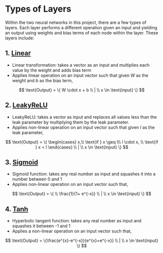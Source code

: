 # Types of Layers

Within the two neural networks in this project, there are a few types of layers. Each layer performs a different operation given an input and yielding an output using weights and bias terms of each node within the layer. These layers include:

## 1. [Linear](https://pytorch.org/docs/stable/generated/torch.nn.Linear.html)
* Linear transformation: takes a vector as an input and multiplies each value by the weight and adds bias term
* Applies linear operation on an input vector such that given $W$ as the weight and $b$ as the bias term, 

$$
    \text{Output} = \{ W \cdot x + b  \\ | \\ x \in \text{input} \}
$$

## 2. [LeakyReLU](https://pytorch.org/docs/stable/generated/torch.nn.LeakyReLU.html#torch.nn.LeakyReLU)
* LeakyReLU: takes a vector as input and replaces all values less than the leak parameter by multiplying them by the leak parameter.
* Applies non-linear operation on an input vector such that given $l$ as the leak parameter,

$$
\text{Output} = \{
\begin{cases}
x,\\ \text{if } x \geq l\\
l \cdot x, \\ \text{if } x < l
\end{cases} \\ | \\ x \in \text{input}    
\}
$$


## 3. [Sigmoid](https://pytorch.org/docs/stable/generated/torch.nn.Sigmoid.html)
* Sigmoid function: takes any real number as input and squashes it into a number between 0 and 1
* Applies non-linear operation on an input vector such that,

$$
\text{Output} = \{ \\ \frac{1}{1+ e^{-x}} \\ | \\ x \in \text{input} \}
$$

## 4. [Tanh](https://pytorch.org/docs/stable/generated/torch.nn.Tanh.html)
* Hyperbolic tangent function: takes any real number as input and squashes it between -1 and 1
* Applies a non-linear operation on an input vector such that,

$$
\text{Output} = \{\frac{e^{x}-e^{-x}}{e^{x}+e^{-x}} \\ | \\ x \in \text{input} \}
$$


